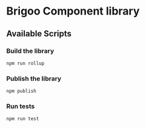 # Brigoo Component library

## Available Scripts

### Build the library

```
npm run rollup
```

### Publish the library

```
npm publish
```

### Run tests

```
npm run test
```
